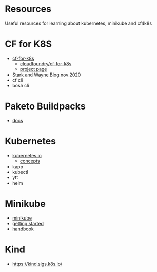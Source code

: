 # Resources

Useful resources for learning about kubernetes, minikube and cf4k8s

# CF for K8S
- [cf-for-k8s](https://www.cloudfoundry.org/technology/cf-for-k8s/)
  - [cloudfoundry/cf-for-k8s](https://github.com/cloudfoundry/cf-for-k8s)
  - [project page](https://cf-for-k8s.io/)
- [Stark and Wayne Blog nov 2020](https://starkandwayne.com/blog/running-cf-for-k8s-on-minikube/)
- cf cli 
- bosh cli

# Paketo Buildpacks
- [docs](https://paketo.io/docs/)

# Kubernetes
- [kubernetes.io](https://kubernetes.io/)
  - [concepts](https://kubernetes.io/docs/concepts/)
- kapp
- kubectl
- ytt
- helm

# Minikube
- [minikube](https://minikube.sigs.k8s.io/docs/)
- [getting started](https://minikube.sigs.k8s.io/docs/start/)
- [handbook](https://minikube.sigs.k8s.io/docs/handbook/)

# Kind
- https://kind.sigs.k8s.io/


